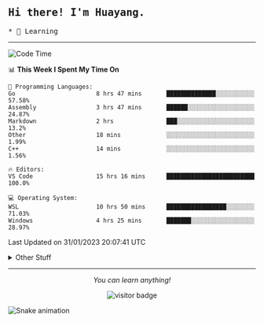 <h2>
    <samp>Hi there! I'm Huayang.</samp>
</h2>
<p>
    <samp>
        * 🧐 Learning
    </samp>
</p>



<hr>


<!--START_SECTION:waka-->
![Code Time](http://img.shields.io/badge/Code%20Time-397%20hrs%2032%20mins-blue)

📊 **This Week I Spent My Time On** 

```text
💬 Programming Languages: 
Go                       8 hrs 47 mins       ██████████████░░░░░░░░░░░   57.58% 
Assembly                 3 hrs 47 mins       ██████░░░░░░░░░░░░░░░░░░░   24.87% 
Markdown                 2 hrs               ███░░░░░░░░░░░░░░░░░░░░░░   13.2% 
Other                    18 mins             ░░░░░░░░░░░░░░░░░░░░░░░░░   1.99% 
C++                      14 mins             ░░░░░░░░░░░░░░░░░░░░░░░░░   1.56%

🔥 Editors: 
VS Code                  15 hrs 16 mins      █████████████████████████   100.0%

💻 Operating System: 
WSL                      10 hrs 50 mins      █████████████████░░░░░░░░   71.03% 
Windows                  4 hrs 25 mins       ███████░░░░░░░░░░░░░░░░░░   28.97%

```


 Last Updated on 31/01/2023 20:07:41 UTC
<!--END_SECTION:waka-->


<details>
  <summary>Other Stuff</summary>
  <br />
<!--   
  <p align="left">
    <img height="180em" src="https://github-readme-streak-stats.herokuapp.com/?user=GuillaumeFalourd" />
    
  </p> -->

  * 🏆 Some GitHub statistical reports:
  
  <img width="100%" src="https://github-profile-trophy.vercel.app/?username=xmchxup&column=7">
  <p align="left">  
    <img height="180em" src="https://github-readme-stats.vercel.app/api?username=xmchxup&hide_border=true&show_icons=true&include_all_commits=true&bg_color=0,EC6C6C,FFD479,FFFC79,73FA79&theme=graywhite&locale=en" />
    <img height="180em" src="https://github-readme-stats.vercel.app/api/top-langs/?username=xmchxup&hide=css,scss,html&langs_count=8&hide_border=true&layout=compact&bg_color=0,73FA79,73FDFF,D783FF&theme=graywhite&locale=en" />
  </p>
  
  <img width="100%" src="https://github-profile-summary-cards.vercel.app/api/cards/profile-details?username=xmchxup&theme=github" />
 
</a>
</details>
<hr>
<p align="center">
    <i>You can learn anything!</i>
    <p align="center">
        <img src="https://visitor-badge.laobi.icu/badge?page_id=xmchxup" alt="visitor badge"/>       
    </p>
</p>

![Snake animation](https://github.com/XmchxUp/XmchxUp/blob/output/github-contribution-grid-snake.gif)


